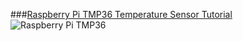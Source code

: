 ###[Raspberry Pi TMP36 Temperature Sensor Tutorial](https://plot.ly/electric-imp/tmp36-temperature-tutorial/)
![Raspberry Pi TMP36](../../imgs/raspberrypi-tmp36.jpg)
